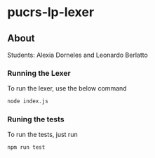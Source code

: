 # pucrs-lp-lexer

## About
Students: Alexia Dorneles and Leonardo Berlatto
### Running the Lexer
To run the lexer, use the below command
```bash
node index.js
```

### Runing the tests
To run the tests, just run
```bash
npm run test
```